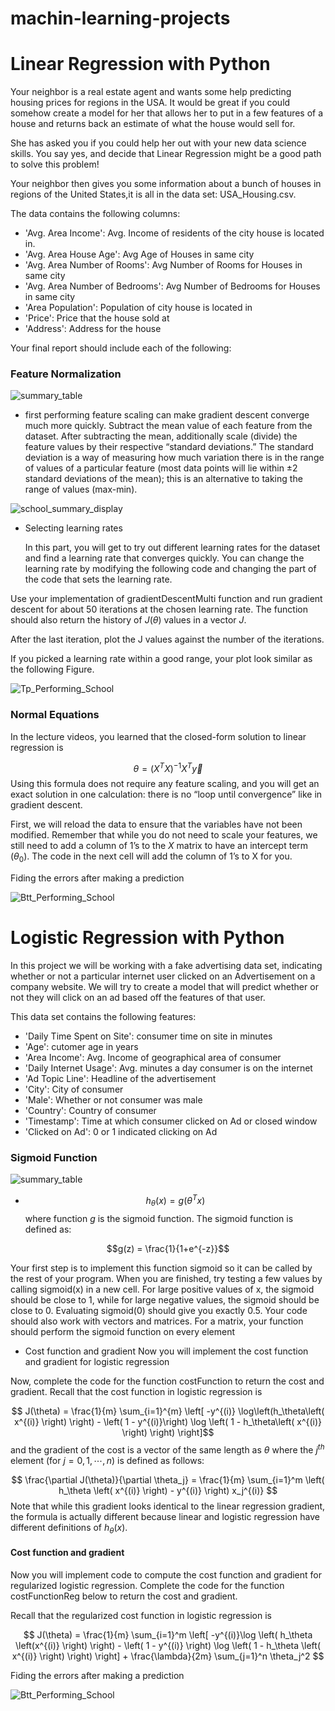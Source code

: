 # machin-learning-projects

# Linear Regression with Python


Your neighbor is a real estate agent and wants some help predicting housing prices for regions in the USA. It would be great if you could somehow create a model for her that allows her to put in a few features of a house and returns back an estimate of what the house would sell for.

She has asked you if you could help her out with your new data science skills. You say yes, and decide that Linear Regression might be a good path to solve this problem!

Your neighbor then gives you some information about a bunch of houses in regions of the United States,it is all in the data set: USA_Housing.csv.

The data contains the following columns:

* 'Avg. Area Income': Avg. Income of residents of the city house is located in.
* 'Avg. Area House Age': Avg Age of Houses in same city
* 'Avg. Area Number of Rooms': Avg Number of Rooms for Houses in same city
* 'Avg. Area Number of Bedrooms': Avg Number of Bedrooms for Houses in same city
* 'Area Population': Population of city house is located in
* 'Price': Price that the house sold at
* 'Address': Address for the house

Your final report should include each of the following:

### Feature Normalization

![summary_table](images\befor_norm.JPG)

* first performing feature scaling can make gradient descent converge much more quickly.
Subtract the mean value of each feature from the dataset. After subtracting the mean, additionally scale (divide) the feature values by their respective “standard deviations.” The standard deviation is a way of measuring how much variation there is in the range of values of a particular feature (most data points will lie within ±2 standard deviations of the mean); this is an alternative to taking the range of values (max-min).

![school_summary_display](images\after_norm.JPG)

* Selecting learning rates

  In this part, you will get to try out different learning rates for the dataset and find a learning rate that converges quickly. You can change the learning rate by modifying the following code and changing the part of the code that sets the learning rate.

Use your implementation of gradientDescentMulti function and run gradient descent for about 50 iterations at the chosen learning rate. The function should also return the history of $J(\theta)$ values in a vector $J$.

After the last iteration, plot the J values against the number of the iterations.

If you picked a learning rate within a good range, your plot look similar as the following Figure.

![Tp_Performing_School](images\lr.JPG)

### Normal Equations
In the lecture videos, you learned that the closed-form solution to linear regression is

$$ \theta = \left( X^T X\right)^{-1} X^T\vec{y}$$
Using this formula does not require any feature scaling, and you will get an exact solution in one calculation: there is no “loop until convergence” like in gradient descent.

First, we will reload the data to ensure that the variables have not been modified. Remember that while you do not need to scale your features, we still need to add a column of 1’s to the $X$ matrix to have an intercept term ($\theta_0$). The code in the next cell will add the column of 1’s to X for you.

Fiding the errors after making a prediction 

![Btt_Performing_School](images\error.JPG)

# Logistic Regression with Python


In this project we will be working with a fake advertising data set, indicating whether or not a particular internet user clicked on an Advertisement on a company website. We will try to create a model that will predict whether or not they will click on an ad based off the features of that user.

This data set contains the following features:

* 'Daily Time Spent on Site': consumer time on site in minutes
* 'Age': cutomer age in years
* 'Area Income': Avg. Income of geographical area of consumer
* 'Daily Internet Usage': Avg. minutes a day consumer is on the internet
* 'Ad Topic Line': Headline of the advertisement
* 'City': City of consumer
* 'Male': Whether or not consumer was male
* 'Country': Country of consumer
* 'Timestamp': Time at which consumer clicked on Ad or closed window
* 'Clicked on Ad': 0 or 1 indicated clicking on Ad

### Sigmoid Function

![summary_table](images\sigmoid.JPG)

* $$ h_\theta(x) = g(\theta^T x)$$
where function $g$ is the sigmoid function. The sigmoid function is defined as:

$$g(z) = \frac{1}{1+e^{-z}}$$


Your first step is to implement this function sigmoid so it can be called by the rest of your program. When you are finished, try testing a few values by calling sigmoid(x) in a new cell. For large positive values of x, the sigmoid should be close to 1, while for large negative values, the sigmoid should be close to 0. Evaluating sigmoid(0) should give you exactly 0.5. Your code should also work with vectors and matrices. For a matrix, your function should perform the sigmoid function on every element


* Cost function and gradient
Now you will implement the cost function and gradient for logistic regression

Now, complete the code for the function costFunction to return the cost and gradient. Recall that the cost function in logistic regression is

$$ J(\theta) = \frac{1}{m} \sum_{i=1}^{m} \left[ -y^{(i)} \log\left(h_\theta\left( x^{(i)} \right) \right) - \left( 1 - y^{(i)}\right) \log \left( 1 - h_\theta\left( x^{(i)} \right) \right) \right]$$
and the gradient of the cost is a vector of the same length as $\theta$ where the $j^{th}$ element (for $j = 0, 1, \cdots , n$) is defined as follows:

$$ \frac{\partial J(\theta)}{\partial \theta_j} = \frac{1}{m} \sum_{i=1}^m \left( h_\theta \left( x^{(i)} \right) - y^{(i)} \right) x_j^{(i)} $$
Note that while this gradient looks identical to the linear regression gradient, the formula is actually different because linear and logistic regression have different definitions of $h_\theta(x)$.


#### Cost function and gradient
Now you will implement code to compute the cost function and gradient for regularized logistic regression. Complete the code for the function costFunctionReg below to return the cost and gradient.

Recall that the regularized cost function in logistic regression is

$$ J(\theta) = \frac{1}{m} \sum_{i=1}^m \left[ -y^{(i)}\log \left( h_\theta \left(x^{(i)} \right) \right) - \left( 1 - y^{(i)} \right) \log \left( 1 - h_\theta \left( x^{(i)} \right) \right) \right] + \frac{\lambda}{2m} \sum_{j=1}^n \theta_j^2 $$

Fiding the errors after making a prediction 

![Btt_Performing_School](images\error-log.JPG)





